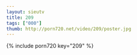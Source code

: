 ```yaml
--- 
layout: sieutv
title: 209
tags: ["000"]
thumb: http://porn720.net/video/209/poster.jpg
---
```

{% include porn720 key="209" %} 
